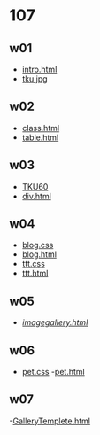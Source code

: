 # 107
## w01
 - [intro.html](https://github.com/prxxxc/107/blob/master/w01/intro.html "intro.html")
 - [tku.jpg](https://github.com/prxxxc/107/blob/master/w01/tku.jpg)

## w02
- [class.html](https://github.com/prxxxc/107/blob/master/w02/class.html)
- [table.html](https://github.com/prxxxc/107/blob/master/w02/table.html)

## w03
- [TKU60](https://github.com/prxxxc/107/blob/master/w03/TKU60.html)
- [div.html](https://github.com/prxxxc/107/blob/master/w03/div.html)

## w04
- [blog.css](https://github.com/prxxxc/107/blob/master/w04/blog.css)
- [blog.html](https://github.com/prxxxc/107/blob/master/w04/blog.html)
- [ttt.css](https://github.com/prxxxc/107/blob/master/w04/ttt.css)
- [ttt.html](https://github.com/prxxxc/107/blob/master/w04/ttt.html)
## w05
- [*imagegallery.html*](https://github.com/prxxxc/107/blob/master/w05/imagegallery.html)
## w06
- [pet.css](https://github.com/prxxxc/107/blob/master/w06/pet.css)
-[pet.html](https://github.com/prxxxc/107/blob/master/w06/pet.html)
## w07
-[GalleryTemplete.html](https://github.com/prxxxc/107/blob/master/w07/GalleryTemplete.html)
<!--stackedit_data:
eyJoaXN0b3J5IjpbNzYxMzg3ODQsODI4MTYxMTU4LDk5NTEyNT
QwM119
-->